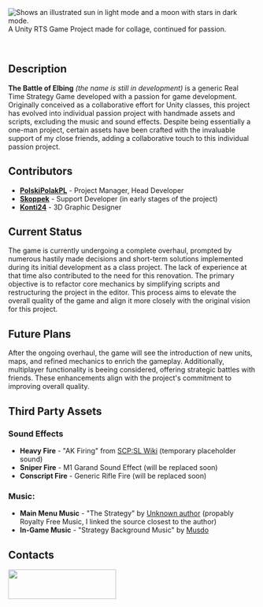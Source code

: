 <picture>
  <source media="(prefers-color-scheme: dark)" srcset="https://github.com/PolskiPolakPL/Unity-Game-Project/assets/97120832/321971fe-ac60-4421-bcf8-04363f3635c5">
  <source media="(prefers-color-scheme: light)" srcset="https://github.com/PolskiPolakPL/Unity-Game-Project/assets/97120832/21349637-f152-42e0-91aa-48708c4ac646">
  <img alt="Shows an illustrated sun in light mode and a moon with stars in dark mode." src="https://github.com/PolskiPolakPL/Unity-Game-Project/assets/97120832/321971fe-ac60-4421-bcf8-04363f3635c5">
</picture>
A Unity RTS Game Project made for collage, continued for passion.


   
## Description
**The Battle of Elbing** *(the name is still in development)* is a generic Real Time Strategy Game developed with a passion for game development. Originally conceived as a collaborative effort for Unity classes, this project has evolved into individual passion project with handmade assets and scripts, excluding the music and sound effects. Despite being essentially a one-man project, certain assets have been crafted with the invaluable support of my close friends, adding a collaborative touch to this individual passion project.

## Contributors
- [**PolskiPolakPL**](https://github.com/PolskiPolakPL) - Project Manager, Head Developer
- [**Skoppek**](https://github.com/Skoppek) - Support Developer (in early stages of the project)
- [**Konti24**](https://github.com/konti24) - 3D Graphic Designer

## Current Status
The game is currently undergoing a complete overhaul, prompted by numerous hastily made decisions and short-term solutions implemented during its initial development as a class project. The lack of experience at that time also contributed to the need for this renovation. The primary objective is to refactor core mechanics by simplifying scripts and restructuring the project in the editor. This process aims to elevate the overall quality of the game and align it more closely with the original vision for this project.

## Future Plans
After the ongoing overhaul, the game will see the introduction of new units, maps, and refined mechanics to enrich the gameplay. Additionally, multiplayer functionality is beeing considered, offering strategic battles with friends. These enhancements align with the project's commitment to improving overall quality.

## Third Party Assets

### Sound Effects
- **Heavy Fire** - "AK Firing" from [SCP:SL Wiki](https://en.scpslgame.com/index.php?title=AK) (temporary placeholder sound)
- **Sniper Fire** - M1 Garand Sound Effect (will be replaced soon)
- **Conscript Fire** - Generic Rifle Fire (will be replaced soon)

### Music:
- **Main Menu Music** - "The Strategy" by [Unknown author](https://youtu.be/gVXjjWAOQZg) (propably Royalty Free Music, I linked the source closest to the author)
- **In-Game Music** - "Strategy Background Music" by [Musdo](https://www.youtube.com/@MUSDOMusicForContentCreators)


## Contacts
[<img src="https://github.com/PolskiPolakPL/Unity-Game-Project/assets/97120832/1107e2a0-9e15-406d-8f07-f36eb70fc961.png" width=219 height=60>](https://discord.gg/FFrDM2Tad5)
